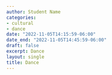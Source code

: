 ```yaml
---
author: Student Name
categories:
- cultural
- dance
date: "2022-11-05T14:15:59-06:00"
date_end: "2022-11-05T14:45:59-06:00"
draft: false
excerpt: Dance 
layout: single
title: Dance
---
```


